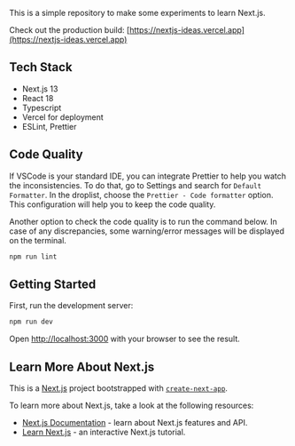This is a simple repository to make some experiments to learn Next.js.

Check out the production build: [https://nextjs-ideas.vercel.app](https://nextjs-ideas.vercel.app)

## Tech Stack

- Next.js 13
- React 18
- Typescript
- Vercel for deployment
- ESLint, Prettier

## Code Quality

If VSCode is your standard IDE, you can integrate Prettier to help you watch the inconsistencies. To do that, go to Settings and search for `Default Formatter`. In the droplist, choose the `Prettier - Code formatter` option. This configuration will help you to keep the code quality.

Another option to check the code quality is to run the command below. In case of any discrepancies, some warning/error messages will be displayed on the terminal.

```bash
npm run lint
```

## Getting Started

First, run the development server:

```bash
npm run dev
```

Open [http://localhost:3000](http://localhost:3000) with your browser to see the result.

## Learn More About Next.js

This is a [Next.js](https://nextjs.org/) project bootstrapped with [`create-next-app`](https://github.com/vercel/next.js/tree/canary/packages/create-next-app).

To learn more about Next.js, take a look at the following resources:

- [Next.js Documentation](https://nextjs.org/docs) - learn about Next.js features and API.
- [Learn Next.js](https://nextjs.org/learn) - an interactive Next.js tutorial.
